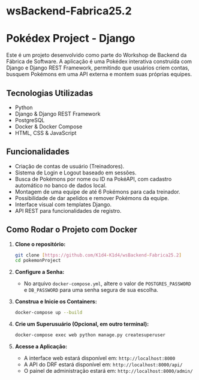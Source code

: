 # wsBackend-Fabrica25.2
# Pokédex Project - Django

Este é um projeto desenvolvido como parte do Workshop de Backend da Fábrica de Software. A aplicação é uma Pokédex interativa construída com Django e Django REST Framework, permitindo que usuários criem contas, busquem Pokémons em uma API externa e montem suas próprias equipes.

## Tecnologias Utilizadas
* Python
* Django & Django REST Framework
* PostgreSQL
* Docker & Docker Compose
* HTML, CSS & JavaScript

## Funcionalidades
* Criação de contas de usuário (Treinadores).
* Sistema de Login e Logout baseado em sessões.
* Busca de Pokémons por nome ou ID na PokéAPI, com cadastro automático no banco de dados local.
* Montagem de uma equipe de até 6 Pokémons para cada treinador.
* Possibilidade de dar apelidos e remover Pokémons da equipe.
* Interface visual com templates Django.
* API REST para funcionalidades de registro.

## Como Rodar o Projeto com Docker

1.  **Clone o repositório:**
    ```bash
    git clone [https://github.com/K1d4-K1d4/wsBackend-Fabrica25.2]
    cd pokemonProject
    ```

2.  **Configure a Senha:**
    * No arquivo `docker-compose.yml`, altere o valor de `POSTGRES_PASSWORD` e `DB_PASSWORD` para uma senha segura de sua escolha.

3.  **Construa e Inicie os Containers:**
    ```bash
    docker-compose up --build
    ```

4.  **Crie um Superusuário (Opcional, em outro terminal):**
    ```bash
    docker-compose exec web python manage.py createsuperuser
    ```

5.  **Acesse a Aplicação:**
    * A interface web estará disponível em: `http://localhost:8000`
    * A API do DRF estará disponível em: `http://localhost:8000/api/`
    * O painel de administração estará em: `http://localhost:8000/admin/`